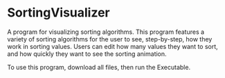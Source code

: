 # SortingVisualizer
A program for visualizing sorting algorithms.
This program features a variety of sorting algorithms for the user to see, step-by-step, how they work in sorting values.
Users can edit how many values they want to sort, and how quickly they want to see the sorting animation.

To use this program, download all files, then run the Executable.
